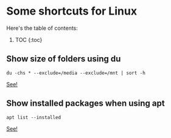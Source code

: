 # Some shortcuts for Linux

Here's the table of contents:

1. TOC
{:toc}

## Show size of folders using du

```
du -chs * --exclude=/media --exclude=/mnt | sort -h
```

[See!](https://unix.stackexchange.com/questions/23692/using-exclude-with-the-du-command)

## Show installed packages when using apt

```
apt list --installed
```

[See!](https://askubuntu.com/questions/17823/how-to-list-all-installed-packages)



